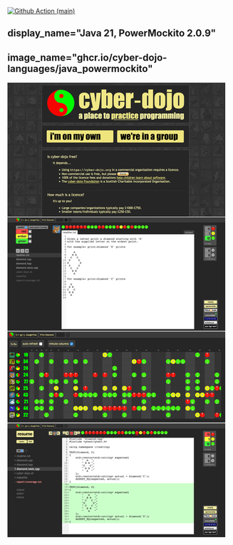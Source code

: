 [![Github Action (main)](https://github.com/cyber-dojo-languages/java-powermockito/actions/workflows/main.yml/badge.svg)](https://github.com/cyber-dojo-languages/java-powermockito/actions)

## display_name="Java 21, PowerMockito 2.0.9"
## image_name="ghcr.io/cyber-dojo-languages/java_powermockito"

![cyber-dojo.org home page](https://github.com/cyber-dojo/cyber-dojo/blob/master/shared/home_page_snapshot.png)

